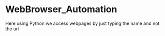 # WebBrowser_Automation
Here using Python we access webpages by just typing the name and not the url
